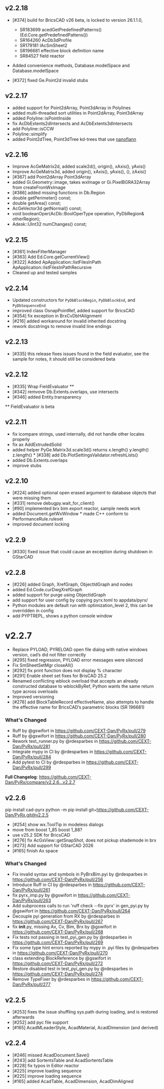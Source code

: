 ## v2.2.18

* [#374] build for BricsCAD v26 beta, is locked to version 26.1.1.0,
  * SR183699 acedGetPredefinedPatterns() (Ed.Core.getPredefinedPattens())
  * SR164260 AcDb3dProfile
  * SR179181 IAcSmSheet2
  * SR196681 effective block definition name
  * SR84527 field reactor

* Added convenience methods, Database.modelSpace and Database.modelSpace
* [#372] fixed Ge.Point2d invalid stubs

## v2.2.17

* added support for Point2dArray, Point3dArray in Polylines
* added multi-threaded sort utilities in Point2dArray, Point3dArray
* added Polyline::isPointInside
* fix AcDbExtents2dIntersects and AcDbExtents3dIntersects
* add Polyline::isCCW
* Polyline::simplify
* added Point2dTree, Point3dTree kd-trees that use [nanoflann](https://github.com/jlblancoc/nanoflann)

## v2.2.16

* Improve AcGeMatrix2d, added scale2d(), origin(), xAxis(), yAxis()
* Improve AcGeMatrix3d, added origin(), xAxis(), yAxis(), (), zAxis()
* [#367] add Point2dArray Point3dArray
* added Gi.Geometry::image, takes wxImage or Gi.PixelBGRA32Array from createFromWxImage
* [#366] added missing functions in Db.Region
* double getPerimeter() const;
* double              getArea() const;
* AcGeVector3d        getNormal() const;
* void                booleanOper(AcDb::BoolOperType operation, PyDbRegion& otherRegion);
* Adesk::UInt32       numChanges() const;

## v2.2.15

* [#361] IndexFilterManager
* [#363] Add Ed.Core.getCurrentView()
* [#322] Added ApApplication::listFilesInPath ApApplication::listFilesInPathRecursive
* Cleaned up and tested samples

## v2.2.14

* Updated constructors for `PyDbBlockBegin`, `PyDbBlockEnd`, and `PyDbSequenceEnd`
* improved class OsnapPointRef, added support for BricsCAD
* [#354] fix exception in BrxCvDbHAlignment
* [#216] added workaround for invalid inherited docstring
* rework docstrings to remove invalid line endings

## v2.2.13

* [#335] this release fixes issues found in the field evaluator, see the sample for notes, it should still be considered beta

## v2.2.12

* [#335] Wrap FieldEvaluator **
* [#342] remvove Db.Extents.overlaps, use intersects
* [#346] added Entity.transparency

** FieldEvaluator is beta

## v2.2.11

* fix icompare strings, used internally, did not handle other locales properly
* fix ax AddExtrudedSolid
* added helper PyGe.Matrix3d.scale3d() returns x.length() y.length() z.length() * [#338] add Db.PlotSettingsValidator.refreshLists()
* added Db.Extents.overlaps
* improve stubs

## v2.2.10

* [#224] added optional open erased argument to database objects that were missing them
* [#331] remove debugpy.wait_for_client()
* [#90] implemented brx bim export reactor, sample needs work
* added Document.getWxWindow * made C++ conform to PerformanceRule.ruleset
* improved document locking

## v2.2.9

* [#330] fixed issue that could cause an exception during shutdown in GStarCAD

## v2.2.8

* [#226] added Graph, XrefGraph, ObjectIdGraph and nodes
* added Ed.Code.curDwgXrefGraph
* added support for purge using ObjectIdGraph
* add support for user config by copying pyrx.toml to appdata/pyrx/
* Python modules are default run with optimization_level 2, this can be overridden in config
* add PYPTREPL, shows a python console window

# v2.2.7

* Replace PYLOAD, PYRELOAD open file dialog with native windows version, cad’s did not filter correctly
* [#295] fixed regression, PYLOAD error messages were silenced
* Fix SmSheetSetMgr closeAll()
* [#292] fix print function does not display % character
* [#291] Enable sheet set fixes for BrisCAD 25.2
* Renamed conflicting wblock overload that accepts an already constructed database to wblockByRef, Python wants the same return type across overloads
* Improved versioning
* [#278] add BlockTableRecord effectiveName, also attempts to handle the effective name for BricsCAD’s parametric blocks (SR 196681)

### What's Changed

* Ruff by @gswifort in <https://github.com/CEXT-Dan/PyRx/pull/279>
* Ruff by @gswifort in <https://github.com/CEXT-Dan/PyRx/pull/280>
* Rework test_runner.py by @rdesparbes in <https://github.com/CEXT-Dan/PyRx/pull/281>
* Integrate mypy in CI by @rdesparbes in <https://github.com/CEXT-Dan/PyRx/pull/284>
* Add pytest to CI by @rdesparbes in <https://github.com/CEXT-Dan/PyRx/pull/299>

**Full Changelog**: <https://github.com/CEXT-Dan/PyRx/compare/v2.2.6...v2.2.7>

## v2.2.6

pip install cad-pyrx
python -m pip install git+<https://github.com/CEXT-Dan/PyRx.git@v2.2.5>

* [#254] show wx.ToolTip in modeless dialogs
* move from boost 1_85 boost 1_88?
* use v25.2 SDK for BricsCAD
* [#276] fix AcGsView::getSnapShot, does not pickup shademode in brx
* [#273] Add support for GStarCAD 2026
* [#165] finish Ax space

### What's Changed

* Fix invalid syntax and symbols in PyBrxBim.pyi by @rdesparbes in <https://github.com/CEXT-Dan/PyRx/pull/256>
* Introduce Ruff in CI by @rdesparbes in <https://github.com/CEXT-Dan/PyRx/pull/261>
* fix pyrx_imp.py by @gswifort in <https://github.com/CEXT-Dan/PyRx/pull/263>
* Add subprocess calls to run 'ruff check --fix pyrx' in gen_pyi.py by @gswifort in <https://github.com/CEXT-Dan/PyRx/pull/264>
* Decouple pyi generation from RX by @rdesparbes in <https://github.com/CEXT-Dan/PyRx/pull/267>
* fix **init**.py, missing Ax, Cv, Bim, Brx by @gswifort in <https://github.com/CEXT-Dan/PyRx/pull/268>
* Fix tests not passing in test_pyi_gen.py by @rdesparbes in <https://github.com/CEXT-Dan/PyRx/pull/269>
* Fix some type hint errors reported by mypy in .pyi files by @rdesparbes in <https://github.com/CEXT-Dan/PyRx/pull/270>
* class extending BlockReference by @gswifort in <https://github.com/CEXT-Dan/PyRx/pull/272>
* Restore disabled test in test_pyi_gen.py by @rdesparbes in <https://github.com/CEXT-Dan/PyRx/pull/274>
* Remove TypeFixer by @rdesparbes in <https://github.com/CEXT-Dan/PyRx/pull/277>

## v2.2.5

* [#253] fixes the issue shuffling sys.path during loading, and is restored afterwards
* [#252] add pyc file support
* [#165] AcadMLeaderStyle, AcadMaterial, AcadDimension (and derived)

## v2.2.4

* [#246] missed AcadDocument.Save()
* [#243] add SortentsTable and AcadSortentsTable
* [#228] fix typos in Editor reactor
* [#225] improve loading sequence
* [#225] improve loading sequence
* [#165] added AcadTable, AcadDimension, AcadDimAligned

